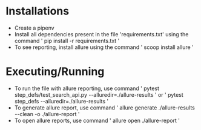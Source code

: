 # Installations
 * Create a pipenv
 * Install all dependencies present in the file 'requirements.txt' using the command ' pip install -r requirements.txt '
 * To see reporting, install allure using the command ' scoop install allure '

# Executing/Running
* To run the file with allure reporting, use command ' pytest step_defs/test_search_api.py  --alluredir=./allure-results ' or ' pytest step_defs  --alluredir=./allure-results '
* To generate allure report, use command ' allure generate ./allure-results --clean -o ./allure-report '
* To open allure reports, use command ' allure open ./allure-report '
